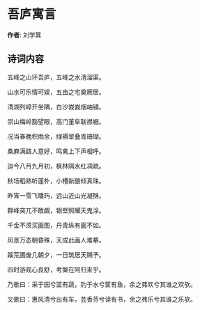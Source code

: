 # 吾庐寓言

**作者**: 刘学箕

## 诗词内容

五峰之山环吾庐，五峰之水清溜渠。

山水可乐情可娱，五亩之宅奠厥居。

清湖列嶂开坐隅，白沙峩峩烟岫铺。

崇山梅岭豁望眼，高门堇阜联襟裾。

况当春晚积雨余，绿褥翠叠青珊瑚。

桑麻满路人意好，鸣禽上下声相呼。

迨今八月九月初，枫林隔水红凋疏。

秋场稻熟听蓬朴，小槽新酿倾真珠。

昨宵一雪飞璠玙，远山近山光凝酥。

群峰突兀不敢觑，银壁照耀天鬼涂。

千金不须买画图，丹青纵有画不如。

风景万态朝昏殊，天成此画人难摹。

蹊荒圃废几朝夕，一日筑居天赐予。

四时游观心良舒，考槃在阿归来乎。

乃歌曰：采于园兮篮有蔬，钓于水兮筐有鱼，余之弗欢兮其谁之欢欤。

又歌曰：惠风清兮出有车，芸香芬兮读有书，余之弗乐兮其谁之乐欤。


